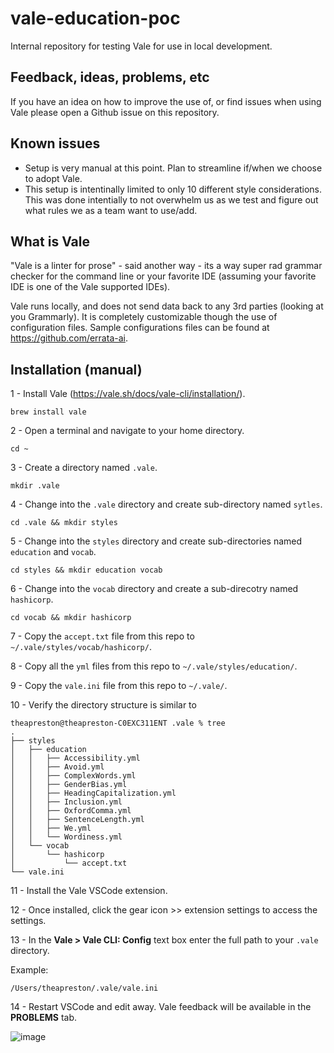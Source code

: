 # vale-education-poc
Internal repository for testing Vale for use in local development.

## Feedback, ideas, problems, etc

If you have an idea on how to improve the use of, or find issues when using Vale please open a Github issue on this repository.

## Known issues

- Setup is very manual at this point. Plan to streamline if/when we choose to adopt Vale.
- This setup is intentinally limited to only 10 different style considerations. This was done intentially to not overwhelm us as we test and figure out what rules we as a team want to use/add. 

## What is Vale

"Vale is a linter for prose" - said another way - its a way super rad grammar checker for the command line or your favorite IDE (assuming your favorite IDE is one of the Vale supported IDEs).

Vale runs locally, and does not send data back to any 3rd parties (looking at you Grammarly). It is completely customizable though the use of configuration files. Sample configurations files can be found at https://github.com/errata-ai.

## Installation (manual)

1 - Install Vale (https://vale.sh/docs/vale-cli/installation/).

`brew install vale`

2 - Open a terminal and navigate to your home directory.

`cd ~`

3 - Create a directory named `.vale`.

`mkdir .vale`

4 - Change into the `.vale` directory and create sub-directory named `sytles`.

`cd .vale && mkdir styles`

5 - Change into the `styles` directory and create sub-directories named `education` and `vocab`.

`cd styles && mkdir education vocab`

6 - Change into the `vocab` directory and create a sub-direcotry named `hashicorp`.

`cd vocab && mkdir hashicorp`

7 - Copy the `accept.txt` file from this repo to `~/.vale/styles/vocab/hashicorp/`.

8 - Copy all the `yml` files from this repo to `~/.vale/styles/education/`.

9 - Copy the `vale.ini` file from this repo to `~/.vale/`.

10 - Verify the directory structure is similar to

```
theapreston@theapreston-C0EXC311ENT .vale % tree
.
├── styles
│   ├── education
│   │   ├── Accessibility.yml
│   │   ├── Avoid.yml
│   │   ├── ComplexWords.yml
│   │   ├── GenderBias.yml
│   │   ├── HeadingCapitalization.yml
│   │   ├── Inclusion.yml
│   │   ├── OxfordComma.yml
│   │   ├── SentenceLength.yml
│   │   ├── We.yml
│   │   └── Wordiness.yml
│   └── vocab
│       └── hashicorp
│           └── accept.txt
└── vale.ini
```

11 - Install the Vale VSCode extension.

12 - Once installed, click the gear icon >> extension settings to access the settings.

13 - In the **Vale > Vale CLI: Config** text box enter the full path to your `.vale` directory.

Example:

`/Users/theapreston/.vale/vale.ini`

14 - Restart VSCode and edit away. Vale feedback will be available in the **PROBLEMS** tab.

![image](https://user-images.githubusercontent.com/92055993/206570255-602bdd9e-dcab-4d2d-85ee-17f354c2ec9b.png)

